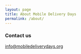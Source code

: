 ```yaml
---
layout: page
title: About Mobile Delivery Days
permalink: /about/
---
```


### Contact us

[info@mobiledeliverydays.org](mailto:info@mobiledeliverydays.org)
